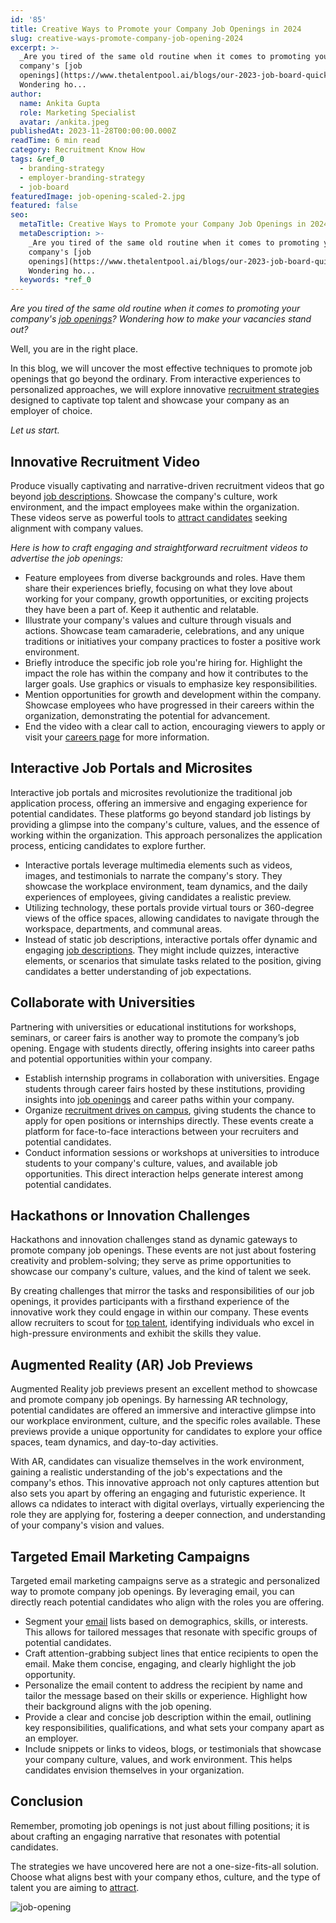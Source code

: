 ```yaml
---
id: '85'
title: Creative Ways to Promote your Company Job Openings in 2024
slug: creative-ways-promote-company-job-opening-2024
excerpt: >-
  _Are you tired of the same old routine when it comes to promoting your
  company's [job
  openings](https://www.thetalentpool.ai/blogs/our-2023-job-board-quick-guide-where-should-you-post/)?
  Wondering ho...
author:
  name: Ankita Gupta
  role: Marketing Specialist
  avatar: /ankita.jpeg
publishedAt: 2023-11-28T00:00:00.000Z
readTime: 6 min read
category: Recruitment Know How
tags: &ref_0
  - branding-strategy
  - employer-branding-strategy
  - job-board
featuredImage: job-opening-scaled-2.jpg
featured: false
seo:
  metaTitle: Creative Ways to Promote your Company Job Openings in 2024
  metaDescription: >-
    _Are you tired of the same old routine when it comes to promoting your
    company's [job
    openings](https://www.thetalentpool.ai/blogs/our-2023-job-board-quick-guide-where-should-you-post/)?
    Wondering ho...
  keywords: *ref_0
---
```


_Are you tired of the same old routine when it comes to promoting your company's [job openings](https://www.thetalentpool.ai/blogs/our-2023-job-board-quick-guide-where-should-you-post/)? Wondering how to make your vacancies stand out?_

Well, you are in the right place.

In this blog, we will uncover the most effective techniques to promote job openings that go beyond the ordinary. From interactive experiences to personalized approaches, we will explore innovative [recruitment strategies](https://www.thetalentpool.ai/blogs/why-hiring-early-talent-key-any-recruitment-strategy/) designed to captivate top talent and showcase your company as an employer of choice.

_Let us start._

## **Innovative Recruitment Video**

Produce visually captivating and narrative-driven recruitment videos that go beyond [job descriptions](https://www.thetalentpool.ai/blogs/how-to-write-inclusive-job-descriptions/). Showcase the company's culture, work environment, and the impact employees make within the organization. These videos serve as powerful tools to [attract candidates](https://www.thetalentpool.ai/blogs/5-tips-on-attracting-the-best-campus-hires/) seeking alignment with company values.

_Here is how to craft engaging and straightforward recruitment videos to advertise_ _the job openings:_

- Feature employees from diverse backgrounds and roles. Have them share their experiences briefly, focusing on what they love about working for your company, growth opportunities, or exciting projects they have been a part of. Keep it authentic and relatable.
- Illustrate your company's values and culture through visuals and actions. Showcase team camaraderie, celebrations, and any unique traditions or initiatives your company practices to foster a positive work environment.
- Briefly introduce the specific job role you're hiring for. Highlight the impact the role has within the company and how it contributes to the larger goals. Use graphics or visuals to emphasize key responsibilities.
- Mention opportunities for growth and development within the company. Showcase employees who have progressed in their careers within the organization, demonstrating the potential for advancement.
- End the video with a clear call to action, encouraging viewers to apply or visit your [careers page](https://www.thetalentpool.ai/blogs/how-to-create-a-career-page-that-converts/) for more information.

## **Interactive Job Portals and Microsites**

Interactive job portals and microsites revolutionize the traditional job application process, offering an immersive and engaging experience for potential candidates. These platforms go beyond standard job listings by providing a glimpse into the company's culture, values, and the essence of working within the organization. This approach personalizes the application process, enticing candidates to explore further.

- Interactive portals leverage multimedia elements such as videos, images, and testimonials to narrate the company's story. They showcase the workplace environment, team dynamics, and the daily experiences of employees, giving candidates a realistic preview.
- Utilizing technology, these portals provide virtual tours or 360-degree views of the office spaces, allowing candidates to navigate through the workspace, departments, and communal areas.
- Instead of static job descriptions, interactive portals offer dynamic and engaging [job descriptions](https://www.thetalentpool.ai/blogs/why-job-description-important-in-recruitment-these-days/). They might include quizzes, interactive elements, or scenarios that simulate tasks related to the position, giving candidates a better understanding of job expectations.

## **Collaborate with Universities**

Partnering with universities or educational institutions for workshops, seminars, or career fairs is another way to promote the company’s job opening. Engage with students directly, offering insights into career paths and potential opportunities within your company.

- Establish internship programs in collaboration with universities. Engage students through career fairs hosted by these institutions, providing insights into [job openings](https://www.thetalentpool.ai/blogs/how-to-create-job-ads-that-attract-the-right-talent/) and career paths within your company.
- Organize [recruitment drives on campus](https://www.thetalentpool.ai/blogs/5-effective-strategies-campus-recruitment/), giving students the chance to apply for open positions or internships directly. These events create a platform for face-to-face interactions between your recruiters and potential candidates.
- Conduct information sessions or workshops at universities to introduce students to your company's culture, values, and available job opportunities. This direct interaction helps generate interest among potential candidates.

## **Hackathons or Innovation Challenges**

Hackathons and innovation challenges stand as dynamic gateways to promote company job openings. These events are not just about fostering creativity and problem-solving; they serve as prime opportunities to showcase our company's culture, values, and the kind of talent we seek.

By creating challenges that mirror the tasks and responsibilities of our job openings, it provides participants with a firsthand experience of the innovative work they could engage in within our company. These events allow recruiters to scout for [top talent](https://www.thetalentpool.ai/blogs/top-reasons-why-you-are-losing-top-talent-to-competitors/), identifying individuals who excel in high-pressure environments and exhibit the skills they value.

## **Augmented Reality (AR) Job Previews**

Augmented Reality job previews present an excellent method to showcase and promote company job openings. By harnessing AR technology, potential candidates are offered an immersive and interactive glimpse into our workplace environment, culture, and the specific roles available. These previews provide a unique opportunity for candidates to explore your office spaces, team dynamics, and day-to-day activities.

With AR, candidates can visualize themselves in the work environment, gaining a realistic understanding of the job's expectations and the company's ethos. This innovative approach not only captures attention but also sets you apart by offering an engaging and futuristic experience. It allows ca ndidates to interact with digital overlays, virtually experiencing the role they are applying for, fostering a deeper connection, and understanding of your company's vision and values.

## **Targeted Email Marketing Campaigns**

Targeted email marketing campaigns serve as a strategic and personalized way to promote company job openings. By leveraging email, you can directly reach potential candidates who align with the roles you are offering.

- Segment your [email](https://www.thetalentpool.ai/blogs/email-subject-lines-recruiters-can-use-to-win-over-candidates-5-super-tips/) lists based on demographics, skills, or interests. This allows for tailored messages that resonate with specific groups of potential candidates.
- Craft attention-grabbing subject lines that entice recipients to open the email. Make them concise, engaging, and clearly highlight the job opportunity.
- Personalize the email content to address the recipient by name and tailor the message based on their skills or experience. Highlight how their background aligns with the job opening.
- Provide a clear and concise job description within the email, outlining key responsibilities, qualifications, and what sets your company apart as an employer.
- Include snippets or links to videos, blogs, or testimonials that showcase your company culture, values, and work environment. This helps candidates envision themselves in your organization.

## **Conclusion**

Remember, promoting job openings is not just about filling positions; it is about crafting an engaging narrative that resonates with potential candidates.

The strategies we have uncovered here are not a one-size-fits-all solution. Choose what aligns best with your company ethos, culture, and the type of talent you are aiming to [attract](https://www.thetalentpool.ai/blogs/5-tips-attract-retain-gen-z-talent/).

![job-opening](images/job-opening-1024x535.jpg)
